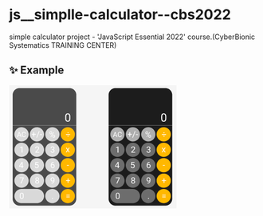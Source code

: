# js__simplle-calculator--cbs2022

simple calculator project - 'JavaScript Essential 2022' course.(CyberBionic Systematics TRAINING CENTER)

## :sparkles: Example

![Example: Calculator (JavaScript)](screenshots/calc.png)
